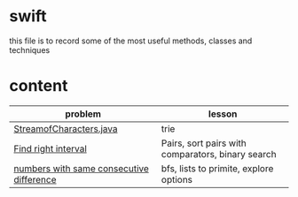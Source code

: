 # swift
this file is to record some of the most useful methods, classes and techniques

# content

| problem                                                                                         | lesson                                            |
| ----------------------------------------------------------------------------------------------- | ------------------------------------------------- |
| [StreamofCharacters.java](week4/D2.StreamofCharacters.java)                                     | trie                                              |
| [Find right interval](week4/D6.FindRightInterval.java)                                          | Pairs, sort pairs with comparators, binary search |
| [numbers with same consecutive difference](week3/D4.NumbersWithSameConsecutiveDifferences.java) | bfs, lists to primite, explore options            |
